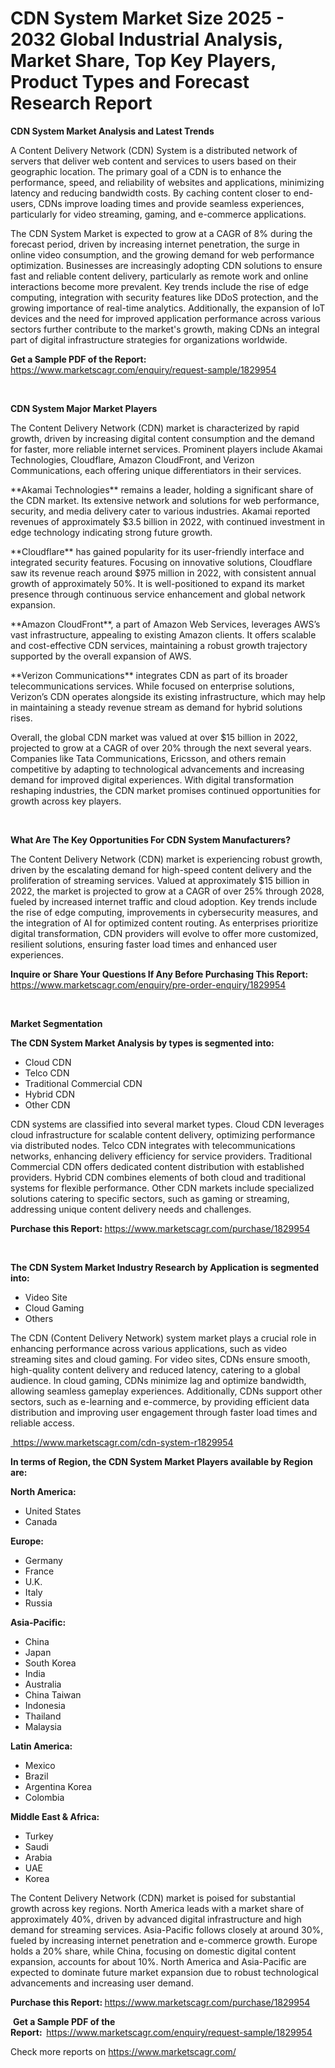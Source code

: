 <p><h1>CDN System Market Size 2025 - 2032 Global Industrial Analysis, Market Share, Top Key Players, Product Types and Forecast Research Report</h1></p><p><strong>CDN System Market Analysis and Latest Trends</strong></p>
<p><p>A Content Delivery Network (CDN) System is a distributed network of servers that deliver web content and services to users based on their geographic location. The primary goal of a CDN is to enhance the performance, speed, and reliability of websites and applications, minimizing latency and reducing bandwidth costs. By caching content closer to end-users, CDNs improve loading times and provide seamless experiences, particularly for video streaming, gaming, and e-commerce applications.</p><p>The CDN System Market is expected to grow at a CAGR of 8% during the forecast period, driven by increasing internet penetration, the surge in online video consumption, and the growing demand for web performance optimization. Businesses are increasingly adopting CDN solutions to ensure fast and reliable content delivery, particularly as remote work and online interactions become more prevalent. Key trends include the rise of edge computing, integration with security features like DDoS protection, and the growing importance of real-time analytics. Additionally, the expansion of IoT devices and the need for improved application performance across various sectors further contribute to the market's growth, making CDNs an integral part of digital infrastructure strategies for organizations worldwide.</p></p>
<p><strong>Get a Sample PDF of the Report:&nbsp;</strong> <a href="https://www.marketscagr.com/enquiry/request-sample/1829954?utm_campaign=2271&utm_medium=2&utm_source=Github&utm_content=ia&utm_term=11032025&utm_id=cdn-system">https://www.marketscagr.com/enquiry/request-sample/1829954</a></p>
<p>&nbsp;</p>
<p><strong>CDN System Major Market Players</strong></p>
<p><p>The Content Delivery Network (CDN) market is characterized by rapid growth, driven by increasing digital content consumption and the demand for faster, more reliable internet services. Prominent players include Akamai Technologies, Cloudflare, Amazon CloudFront, and Verizon Communications, each offering unique differentiators in their services.</p><p>**Akamai Technologies** remains a leader, holding a significant share of the CDN market. Its extensive network and solutions for web performance, security, and media delivery cater to various industries. Akamai reported revenues of approximately $3.5 billion in 2022, with continued investment in edge technology indicating strong future growth.</p><p>**Cloudflare** has gained popularity for its user-friendly interface and integrated security features. Focusing on innovative solutions, Cloudflare saw its revenue reach around $975 million in 2022, with consistent annual growth of approximately 50%. It is well-positioned to expand its market presence through continuous service enhancement and global network expansion.</p><p>**Amazon CloudFront**, a part of Amazon Web Services, leverages AWS’s vast infrastructure, appealing to existing Amazon clients. It offers scalable and cost-effective CDN services, maintaining a robust growth trajectory supported by the overall expansion of AWS.</p><p>**Verizon Communications** integrates CDN as part of its broader telecommunications services. While focused on enterprise solutions, Verizon’s CDN operates alongside its existing infrastructure, which may help in maintaining a steady revenue stream as demand for hybrid solutions rises.</p><p>Overall, the global CDN market was valued at over $15 billion in 2022, projected to grow at a CAGR of over 20% through the next several years. Companies like Tata Communications, Ericsson, and others remain competitive by adapting to technological advancements and increasing demand for improved digital experiences. With digital transformation reshaping industries, the CDN market promises continued opportunities for growth across key players.</p></p>
<p>&nbsp;</p>
<p><strong>What Are The Key Opportunities For CDN System Manufacturers?</strong></p>
<p><p>The Content Delivery Network (CDN) market is experiencing robust growth, driven by the escalating demand for high-speed content delivery and the proliferation of streaming services. Valued at approximately $15 billion in 2022, the market is projected to grow at a CAGR of over 25% through 2028, fueled by increased internet traffic and cloud adoption. Key trends include the rise of edge computing, improvements in cybersecurity measures, and the integration of AI for optimized content routing. As enterprises prioritize digital transformation, CDN providers will evolve to offer more customized, resilient solutions, ensuring faster load times and enhanced user experiences.</p></p>
<p><strong>Inquire or Share Your Questions If Any Before Purchasing This Report:</strong> <a href="https://www.marketscagr.com/enquiry/pre-order-enquiry/1829954?utm_campaign=2271&utm_medium=2&utm_source=Github&utm_content=ia&utm_term=11032025&utm_id=cdn-system">https://www.marketscagr.com/enquiry/pre-order-enquiry/1829954</a></p>
<p>&nbsp;</p>
<p><strong>Market Segmentation</strong></p>
<p><strong>The CDN System Market Analysis by types is segmented into:</strong></p>
<p><ul><li>Cloud CDN</li><li>Telco CDN</li><li>Traditional Commercial CDN</li><li>Hybrid CDN</li><li>Other CDN</li></ul></p>
<p><p>CDN systems are classified into several market types. Cloud CDN leverages cloud infrastructure for scalable content delivery, optimizing performance via distributed nodes. Telco CDN integrates with telecommunications networks, enhancing delivery efficiency for service providers. Traditional Commercial CDN offers dedicated content distribution with established providers. Hybrid CDN combines elements of both cloud and traditional systems for flexible performance. Other CDN markets include specialized solutions catering to specific sectors, such as gaming or streaming, addressing unique content delivery needs and challenges.</p></p>
<p><strong>Purchase this Report:&nbsp;</strong><a href="https://www.marketscagr.com/purchase/1829954?utm_campaign=2271&utm_medium=2&utm_source=Github&utm_content=ia&utm_term=11032025&utm_id=cdn-system">https://www.marketscagr.com/purchase/1829954</a></p>
<p>&nbsp;</p>
<p><strong>The CDN System Market Industry Research by Application is segmented into:</strong></p>
<p><ul><li>Video Site</li><li>Cloud Gaming</li><li>Others</li></ul></p>
<p><p>The CDN (Content Delivery Network) system market plays a crucial role in enhancing performance across various applications, such as video streaming sites and cloud gaming. For video sites, CDNs ensure smooth, high-quality content delivery and reduced latency, catering to a global audience. In cloud gaming, CDNs minimize lag and optimize bandwidth, allowing seamless gameplay experiences. Additionally, CDNs support other sectors, such as e-learning and e-commerce, by providing efficient data distribution and improving user engagement through faster load times and reliable access.</p></p>
<p><a href="https://www.marketscagr.com/cdn-system-r1829954?utm_campaign=2271&utm_medium=2&utm_source=Github&utm_content=ia&utm_term=11032025&utm_id=cdn-system">&nbsp;https://www.marketscagr.com/cdn-system-r1829954</a></p>
<p><strong>In terms of Region, the CDN System Market Players available by Region are:</strong></p>
<p>
    <p> <strong> North America: </strong>
        <ul>
            <li>United States</li>
            <li>Canada</li>
        </ul>
        </p> 
    <p> <strong> Europe: </strong>
        <ul>
            <li>Germany</li>
            <li>France</li>
            <li>U.K.</li>
            <li>Italy</li>
            <li>Russia</li>
        </ul>
        </p> 
    <p> <strong> Asia-Pacific: </strong>
        <ul>
            <li>China</li>
            <li>Japan</li>
            <li>South Korea</li>
            <li>India</li>
            <li>Australia</li>
            <li>China Taiwan</li>
            <li>Indonesia</li>
            <li>Thailand</li>
            <li>Malaysia</li>
        </ul>
        </p> 
    <p> <strong> Latin America: </strong>
        <ul>
            <li>Mexico</li>
            <li>Brazil</li>
            <li>Argentina Korea</li>
            <li>Colombia</li>
        </ul>
        </p> 
    <p> <strong> Middle East & Africa: </strong>
        <ul>
            <li>Turkey</li>
            <li>Saudi</li>
            <li>Arabia</li>
            <li>UAE</li>
            <li>Korea</li>
        </ul>
    </p>
    </p>
<p><p>The Content Delivery Network (CDN) market is poised for substantial growth across key regions. North America leads with a market share of approximately 40%, driven by advanced digital infrastructure and high demand for streaming services. Asia-Pacific follows closely at around 30%, fueled by increasing internet penetration and e-commerce growth. Europe holds a 20% share, while China, focusing on domestic digital content expansion, accounts for about 10%. North America and Asia-Pacific are expected to dominate future market expansion due to robust technological advancements and increasing user demand.</p></p>
<p><strong>Purchase this Report: </strong><a href="https://www.marketscagr.com/purchase/1829954?utm_campaign=2271&utm_medium=2&utm_source=Github&utm_content=ia&utm_term=11032025&utm_id=cdn-system">https://www.marketscagr.com/purchase/1829954</a></p>
<p>&nbsp;<strong>Get a Sample PDF of the Report:&nbsp;&nbsp;</strong><a href="https://www.marketscagr.com/enquiry/request-sample/1829954?utm_campaign=2271&utm_medium=2&utm_source=Github&utm_content=ia&utm_term=11032025&utm_id=cdn-system">https://www.marketscagr.com/enquiry/request-sample/1829954</a></p>
<p><strong></strong></p>
<p>Check more reports on <a href="https://www.marketscagr.com/?utm_campaign=2271&utm_medium=2&utm_source=Github&utm_content=ia&utm_term=11032025&utm_id=cdn-system">https://www.marketscagr.com/</a></p>